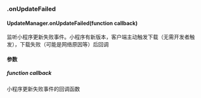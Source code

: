### .onUpdateFailed

#### UpdateManager.onUpdateFailed(function callback)

监听小程序更新失败事件。小程序有新版本，客户端主动触发下载（无需开发者触发），下载失败（可能是网络原因等）后回调

#### 参数

##### function callback

小程序更新失败事件的回调函数